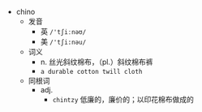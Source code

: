 - chino
  - 发音
    - 英 `/'tʃiːnəʊ/`
    - 美 `/'tʃi:nəu/`
  - 词义
    - n. 丝光斜纹棉布，（pl.）斜纹棉布裤
    - `a durable cotton twill cloth `
  - 同根词
    - adj.
      - `chintzy` 低廉的，廉价的；以印花棉布做成的
